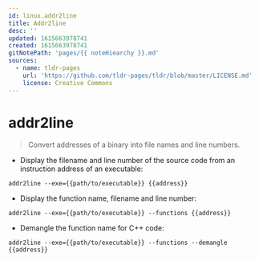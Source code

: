 ```yaml
---
id: linux.addr2line
title: Addr2line
desc: ''
updated: 1615663978741
created: 1615663978741
gitNotePath: 'pages/{{ noteHiearchy }}.md'
sources:
  - name: tldr-pages
    url: 'https://github.com/tldr-pages/tldr/blob/master/LICENSE.md'
    license: Creative Commons
---
```

# addr2line

> Convert addresses of a binary into file names and line numbers.

- Display the filename and line number of the source code from an instruction address of an executable:

`addr2line --exe={{path/to/executable}} {{address}}`

- Display the function name, filename and line number:

`addr2line --exe={{path/to/executable}} --functions {{address}}`

- Demangle the function name for C++ code:

`addr2line --exe={{path/to/executable}} --functions --demangle {{address}}`

